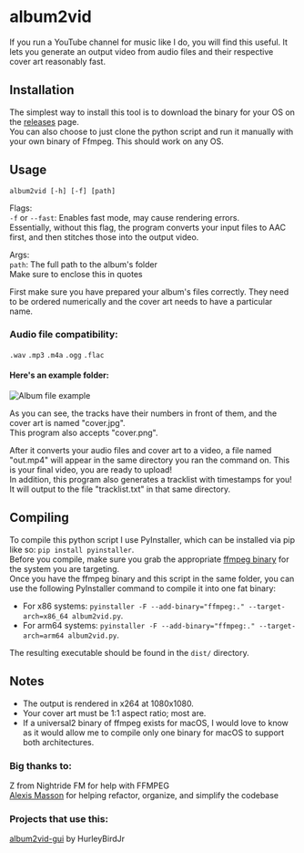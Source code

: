 # album2vid

If you run a YouTube channel for music like I do, you will find this useful.
It lets you generate an output video from audio files and their respective cover art reasonably fast.

## Installation
The simplest way to install this tool is to download the binary for your OS on the [releases](https://github.com/npgy/album2vid/releases) page.  
You can also choose to just clone the python script and run it manually with your own binary of Ffmpeg. This should work on any OS.  

## Usage
`album2vid [-h] [-f] [path]`  

Flags:  
`-f` or `--fast`: Enables fast mode, may cause rendering errors.  
Essentially, without this flag, the program converts your input files to AAC first, and then stitches those into the output video.  

Args:  
`path`: The full path to the album's folder  
Make sure to enclose this in quotes

First make sure you have prepared your album's files correctly. They need to be ordered numerically and the cover art needs to have a particular name.

### Audio file compatibility:
```.wav```
```.mp3```
```.m4a```
```.ogg```
```.flac```

#### Here's an example folder:  
![Album file example](https://i.imgur.com/yqjylZX.png)

As you can see, the tracks have their numbers in front of them, and the cover art is named "cover.jpg".  
This program also accepts "cover.png".

After it converts your audio files and cover art to a video, a file named "out.mp4" will appear in the same directory you ran the command on. This is your final video, you are ready to upload!  
In addition, this program also generates a tracklist with timestamps for you! It will output to the file "tracklist.txt" in that same directory.

## Compiling
To compile this python script I use PyInstaller, which can be installed via pip like so: `pip install pyinstaller`.  
Before you compile, make sure you grab the appropriate [ffmpeg binary](https://ffmpeg.org/download.html) for the system you are targeting.  
Once you have the ffmpeg binary and this script in the same folder, you can use the following PyInstaller command to compile it into one fat binary:  
- For x86 systems: `pyinstaller -F --add-binary="ffmpeg:." --target-arch=x86_64 album2vid.py`.  
- For arm64 systems: `pyinstaller -F --add-binary="ffmpeg:." --target-arch=arm64 album2vid.py`.  

The resulting executable should be found in the `dist/` directory.

## Notes
- The output is rendered in x264 at 1080x1080.  
- Your cover art must be 1:1 aspect ratio; most are.  
- If a universal2 binary of ffmpeg exists for macOS, I would love to know as it would allow me to compile only one binary for macOS to support both architectures.

### Big thanks to:
Z from Nightride FM for help with FFMPEG  
[Alexis Masson](https://github.com/Aveheuzed) for helping refactor, organize, and simplify the codebase

### Projects that use this:
[album2vid-gui](https://github.com/HurleybirdJr/album2vid-gui) by HurleyBirdJr
